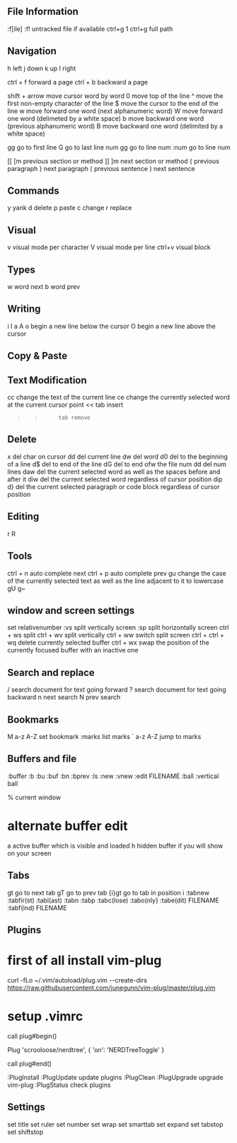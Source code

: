 ## File Information
:f[ile]
:f!         untracked file if available
ctrl+g
1 ctrl+g    full path


## Navigation
h   left
j   down
k   up
l   right

ctrl + f        forward a page
ctrl + b        backward a page

shift + arrow   move cursor word by word
0               move top of the line 
^               move the first non-empty character of the line
$               move the cursor to the end of the line
w               move forward one word (next alphanumeric word)
W               move forward one word (delimeted by a white space) 
b               move backward one word (previous alphanumeric word)
B               move backward one word (delimited by a white space)

gg              go to first line
G               go to last line
num gg          go to line num
:num            go to line num

[[   [m         previous section or method
]]   ]m         next section or method
{               previous paragraph
}               next paragraph
(               previous sentence
)               next sentence

## Commands
y               yank
d               delete
p               paste
c               change
r               replace

## Visual
v               visual mode per character
V               visual mode per line 
ctrl+v          visual block
  
## Types
w   word next
b   word prev


## Writing
i
I
a
A
o           begin a new line below the cursor
O           begin a new line above the cursor

## Copy & Paste

## Text Modification
cc          change the text of the current line
ce          change the currently selected word at the current cursor point
<<          tab insert
>>          tab remove

## Delete
x           del char on cursor
dd          del current line
dw          del word
d0          del to the beginning of a line
d$          del to end of the line
dG          del to end ofw the file
num dd      del num lines
daw         del the current selected word as well as the spaces before and after it
diw         del the current selected word regardless of cursor position
dip    d}   del the current selected paragraph or code block regardless of cursor position

## Editing
r
R

## Tools
ctrl + n    auto complete next
ctrl + p    auto complete prev
gu          change the case of the currently selected text as well as the line adjacent to it to lowercase
gU
g~


## window and screen settings
set relativenumber
:vs         split vertically screen
:sp         split horizontally screen
ctrl + ws   split
ctrl + wv   split vertically
ctrl + ww   switch split screen
ctrl +
ctrl + wq   delete currently selected buffer
ctrl + wx   swap the position of the currently focused buffer with an inactive one

## Search and replace
/           search document for text going forward
?           search document for text going backward
n           next search
N           prev search
 
## Bookmarks
M a-z A-Z   set bookmark
:marks      list marks
` a-z A-Z   jump to marks


## Buffers and file
:buffer :b :bu :buf
:bn
:bprev
:ls
:new
:vnew
:edit FILENAME
:ball
:vertical ball

%  current window
#  alternate buffer edit
a  active buffer which is visible and loaded
h  hidden buffer if you will show on your screen


## Tabs
gt                  go to next tab
gT                  go to prev tab
{i}gt               go to tab in position i
:tabnew
:tabfir(st)
:tabl(ast)
:tabn
:tabp
:tabc(lose)
:tabo(nly}
:tabe(dit) FILENAME
:tabf(ind) FILENAME

## Plugins
# first of all install vim-plug
curl -fLo ~/.vim/autoload/plug.vim --create-dirs https://raw.githubusercontent.com/junegunn/vim-plug/master/plug.vim

# setup .vimrc
call plug#begin()

Plug 'scrooloose/nerdtree', { 'on':  'NERDTreeToggle' }

call plug#end()

:PlugInstall
:PlugUpdate     update plugins
:PlugClean
:PlugUpgrade    upgrade vim-plug
:PlugStatus     check plugins


## Settings
set title
set ruler
set number
set wrap
set smarttab
set expand
set tabstop
set shiftstop


